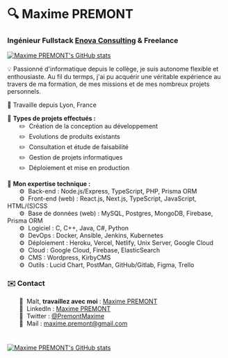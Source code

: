 # 🔍 Maxime PREMONT
### Ingénieur Fullstack [Enova Consulting](https://enova-consulting.ch) & Freelance
<a href="https://github.com/MaximePremont">
    <img src="https://komarev.com/ghpvc/?username=MaximePremont&color=3643b5&style=flat" alt="Maxime PREMONT's GitHub stats" loading="lazy">
</a>

💡 Passionné d'informatique depuis le collège, je suis autonome flexible et enthousiaste. Au fil du termps, j'ai pu acquérir une véritable expérience au travers de ma formation, de mes missions et de mes nombreux projets personnels.

📍 Travaille depuis Lyon, France

📄 **Types de projets effectués :**  
&nbsp;&nbsp;&nbsp;&nbsp;&nbsp;&nbsp; ✏️&nbsp; Création de la conception au développement  
&nbsp;&nbsp;&nbsp;&nbsp;&nbsp;&nbsp; ✏️&nbsp; Evolutions de produits existants  
&nbsp;&nbsp;&nbsp;&nbsp;&nbsp;&nbsp; ✏️&nbsp; Consultation et étude de faisabilité  
&nbsp;&nbsp;&nbsp;&nbsp;&nbsp;&nbsp; ✏️&nbsp; Gestion de projets informatiques  
&nbsp;&nbsp;&nbsp;&nbsp;&nbsp;&nbsp; ✏️&nbsp; Déploiement et mise en production

💾 **Mon expertise technique :**  
&nbsp;&nbsp;&nbsp;&nbsp;&nbsp;&nbsp; ⚙️&nbsp; Back-end : Node.js/Express, TypeScript, PHP, Prisma ORM  
&nbsp;&nbsp;&nbsp;&nbsp;&nbsp;&nbsp; ⚙️&nbsp; Front-end (web) : React.js, Next.js, TypeScript, JavaScript, HTML/(S)CSS  
&nbsp;&nbsp;&nbsp;&nbsp;&nbsp;&nbsp; ⚙️&nbsp; Base de données (web) : MySQL, Postgres, MongoDB, Firebase, Prisma ORM  
&nbsp;&nbsp;&nbsp;&nbsp;&nbsp;&nbsp; ⚙️&nbsp; Logiciel : C, C++, Java, C#, Python  
&nbsp;&nbsp;&nbsp;&nbsp;&nbsp;&nbsp; ⚙️&nbsp; DevOps : Docker, Ansible, Jenkins, Kubernetes  
&nbsp;&nbsp;&nbsp;&nbsp;&nbsp;&nbsp; ⚙️&nbsp; Déploiement : Heroku, Vercel, Netlify, Unix Server, Google Cloud  
&nbsp;&nbsp;&nbsp;&nbsp;&nbsp;&nbsp; ⚙️&nbsp; Cloud : Google Cloud, Firebase, ElasticSearch  
&nbsp;&nbsp;&nbsp;&nbsp;&nbsp;&nbsp; ⚙️&nbsp; CMS : Wordpress, KirbyCMS  
&nbsp;&nbsp;&nbsp;&nbsp;&nbsp;&nbsp; ⚙️&nbsp; Outils : Lucid Chart, PostMan, GitHub/Gitlab, Figma, Trello
### ✉️ Contact
&nbsp;&nbsp;&nbsp;&nbsp;&nbsp;&nbsp; 🧩&nbsp; Malt, **travaillez avec moi** : [Maxime PREMONT](https://www.malt.fr/profile/maximepremont)  
&nbsp;&nbsp;&nbsp;&nbsp;&nbsp;&nbsp; 📌&nbsp; LinkedIn : [Maxime PREMONT](https://www.linkedin.com/in/maximepremont)  
&nbsp;&nbsp;&nbsp;&nbsp;&nbsp;&nbsp; 📌&nbsp; Twitter : [@PremontMaxime](https://twitter.com/PremontMaxime)  
&nbsp;&nbsp;&nbsp;&nbsp;&nbsp;&nbsp; 📌&nbsp; Mail : [maxime.premont@gmail.com](mailto:maxime.premont@gmail.com)
#
<a href="https://github.com/MaximePremont">
    <img src="https://github-readme-stats-alpha-wheat-16.vercel.app/api?username=MaximePremont&count_private=true&show_icons=true&include_all_commits=true&theme=transparent&cache_seconds=14400" alt="Maxime PREMONT's GitHub stats" loading="lazy">
</a>